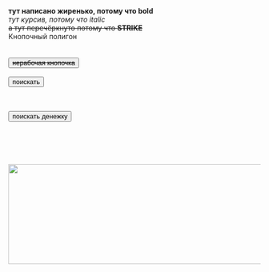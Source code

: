 <html>
<b>тут написано жиренько, потому что bold</b> <br>
<i>тут курсив, потому что italic</i><br>
<strike>а тут перечёркнуто потому что <b>STRIKE</b> </strike><br>
Кнопочный полигон <br> <br> <br>
<button> <strike>нерабочая кнопочка</strike> </button> <br> <br>
<button onclick="window.location.href='http://www.ya.ru';"> поискать </button> <br><br><br>



<button onclick="window.location.href='http://www.hh.ru';"> поискать денежку </button><br><br><br><br><br><br>
<a href="https://nailsrussia.github.io/">
<img src=i.pinimg.com/736x/e8/8f/30/e88f3028afe762960b7a2c11837b34d1.jpg width="600" height="200" width="600">
</a>








</html>
